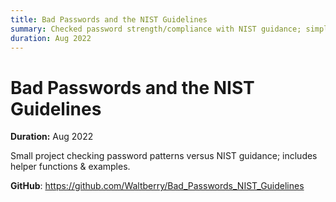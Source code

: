 ```yaml
---
title: Bad Passwords and the NIST Guidelines
summary: Checked password strength/compliance with NIST guidance; simple scoring functions and examples.
duration: Aug 2022
---
```


# Bad Passwords and the NIST Guidelines

**Duration:** Aug 2022

Small project checking password patterns versus NIST guidance; includes helper functions & examples.

**GitHub**: <https://github.com/Waltberry/Bad_Passwords_NIST_Guidelines>


